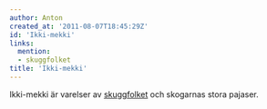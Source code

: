 ```yaml
---
author: Anton
created_at: '2011-08-07T18:45:29Z'
id: 'Ikki-mekki'
links:
  mention:
  - skuggfolket
title: 'Ikki-mekki'
---
```


Ikki-mekki är varelser av [skuggfolket] och skogarnas stora pajaser.

  [skuggfolket]: skuggfolket
